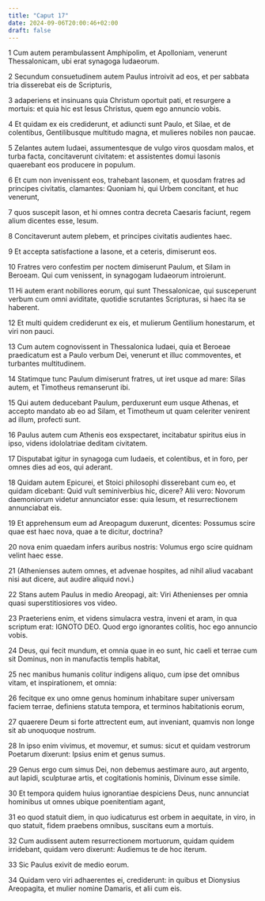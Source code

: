 ```yaml
---
title: "Caput 17"
date: 2024-09-06T20:00:46+02:00
draft: false
---
```



1 Cum autem perambulassent Amphipolim, et Apolloniam, venerunt Thessalonicam, ubi erat synagoga Iudaeorum.

2 Secundum consuetudinem autem Paulus introivit ad eos, et per sabbata tria disserebat eis de Scripturis,

3 adaperiens et insinuans quia Christum oportuit pati, et resurgere a mortuis: et quia hic est Iesus Christus, quem ego annuncio vobis.

4 Et quidam ex eis crediderunt, et adiuncti sunt Paulo, et Silae, et de colentibus, Gentilibusque multitudo magna, et mulieres nobiles non paucae.

5 Zelantes autem Iudaei, assumentesque de vulgo viros quosdam malos, et turba facta, concitaverunt civitatem: et assistentes domui Iasonis quaerebant eos producere in populum.

6 Et cum non invenissent eos, trahebant Iasonem, et quosdam fratres ad principes civitatis, clamantes: Quoniam hi, qui Urbem concitant, et huc venerunt,

7 quos suscepit Iason, et hi omnes contra decreta Caesaris faciunt, regem alium dicentes esse, Iesum.

8 Concitaverunt autem plebem, et principes civitatis audientes haec.

9 Et accepta satisfactione a Iasone, et a ceteris, dimiserunt eos.

10 Fratres vero confestim per noctem dimiserunt Paulum, et Silam in Beroeam. Qui cum venissent, in synagogam Iudaeorum introierunt.

11 Hi autem erant nobiliores eorum, qui sunt Thessalonicae, qui susceperunt verbum cum omni aviditate, quotidie scrutantes Scripturas, si haec ita se haberent.

12 Et multi quidem crediderunt ex eis, et mulierum Gentilium honestarum, et viri non pauci.

13 Cum autem cognovissent in Thessalonica Iudaei, quia et Beroeae praedicatum est a Paulo verbum Dei, venerunt et illuc commoventes, et turbantes multitudinem.

14 Statimque tunc Paulum dimiserunt fratres, ut iret usque ad mare: Silas autem, et Timotheus remanserunt ibi.

15 Qui autem deducebant Paulum, perduxerunt eum usque Athenas, et accepto mandato ab eo ad Silam, et Timotheum ut quam celeriter venirent ad illum, profecti sunt.

16 Paulus autem cum Athenis eos exspectaret, incitabatur spiritus eius in ipso, videns idololatriae deditam civitatem.

17 Disputabat igitur in synagoga cum Iudaeis, et colentibus, et in foro, per omnes dies ad eos, qui aderant.

18 Quidam autem Epicurei, et Stoici philosophi disserebant cum eo, et quidam dicebant: Quid vult seminiverbius hic, dicere? Alii vero: Novorum daemoniorum videtur annunciator esse: quia Iesum, et resurrectionem annunciabat eis.

19 Et apprehensum eum ad Areopagum duxerunt, dicentes: Possumus scire quae est haec nova, quae a te dicitur, doctrina?

20 nova enim quaedam infers auribus nostris: Volumus ergo scire quidnam velint haec esse.

21 (Athenienses autem omnes, et advenae hospites, ad nihil aliud vacabant nisi aut dicere, aut audire aliquid novi.)

22 Stans autem Paulus in medio Areopagi, ait: Viri Athenienses per omnia quasi superstitiosiores vos video.

23 Praeteriens enim, et videns simulacra vestra, inveni et aram, in qua scriptum erat: IGNOTO DEO. Quod ergo ignorantes colitis, hoc ego annuncio vobis.

24 Deus, qui fecit mundum, et omnia quae in eo sunt, hic caeli et terrae cum sit Dominus, non in manufactis templis habitat,

25 nec manibus humanis colitur indigens aliquo, cum ipse det omnibus vitam, et inspirationem, et omnia:

26 fecitque ex uno omne genus hominum inhabitare super universam faciem terrae, definiens statuta tempora, et terminos habitationis eorum,

27 quaerere Deum si forte attrectent eum, aut inveniant, quamvis non longe sit ab unoquoque nostrum.

28 In ipso enim vivimus, et movemur, et sumus: sicut et quidam vestrorum Poetarum dixerunt: Ipsius enim et genus sumus.

29 Genus ergo cum simus Dei, non debemus aestimare auro, aut argento, aut lapidi, sculpturae artis, et cogitationis hominis, Divinum esse simile.

30 Et tempora quidem huius ignorantiae despiciens Deus, nunc annunciat hominibus ut omnes ubique poenitentiam agant,

31 eo quod statuit diem, in quo iudicaturus est orbem in aequitate, in viro, in quo statuit, fidem praebens omnibus, suscitans eum a mortuis.

32 Cum audissent autem resurrectionem mortuorum, quidam quidem irridebant, quidam vero dixerunt: Audiemus te de hoc iterum.

33 Sic Paulus exivit de medio eorum.

34 Quidam vero viri adhaerentes ei, crediderunt: in quibus et Dionysius Areopagita, et mulier nomine Damaris, et alii cum eis.

